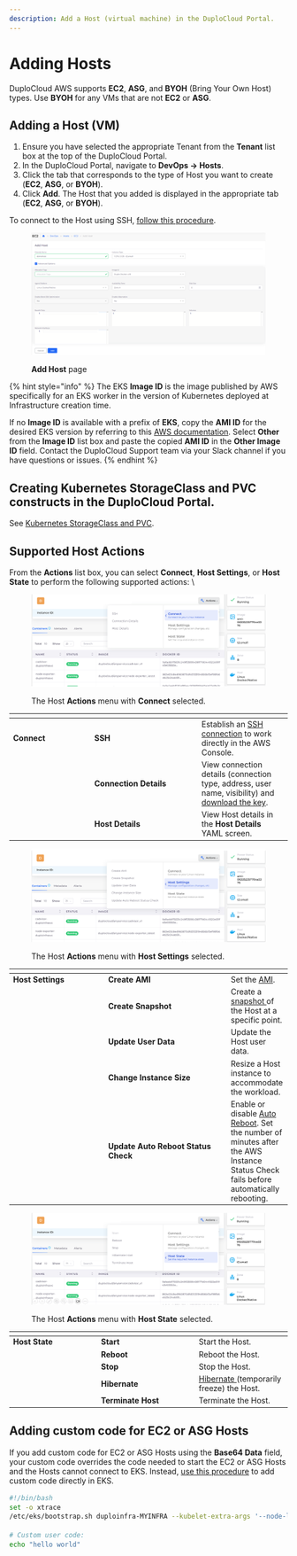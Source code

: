 ```yaml
---
description: Add a Host (virtual machine) in the DuploCloud Portal.
---
```


# Adding Hosts

DuploCloud AWS supports **EC2**, **ASG**, and **BYOH** (Bring Your Own Host) types. Use **BYOH** for any VMs that are not **EC2** or **ASG**.

## Adding a Host (VM)

1. Ensure you have selected the appropriate Tenant from the **Tenant** list box at the top of the DuploCloud Portal.
2. In the DuploCloud Portal, navigate to **DevOps -> Hosts**.&#x20;
3. Click the tab that corresponds to the type of Host you want to create (**EC2**, **ASG**, or **BYOH**).
4. Click **Add**. The Host that you added is displayed in the appropriate tab (**EC2**, **ASG**, or **BYOH**).

To connect to the Host using SSH, [follow this procedure](../../aws-services/virtual-machines/ssh-ec2-instance.md).

<figure><img src="../../../.gitbook/assets/image (105) (2).png" alt=""><figcaption><p><strong>Add Host</strong> page</p></figcaption></figure>

{% hint style="info" %}
The EKS **Image ID** is the image published by AWS specifically for an EKS worker in the version of Kubernetes deployed at Infrastructure creation time.

If no **Image ID** is available with a prefix of **EKS**, copy the **AMI ID** for the desired EKS version by referring to this [AWS documentation](https://docs.aws.amazon.com/eks/latest/userguide/eks-optimized-amis.html). Select **Other** from the **Image ID** list box and paste the copied **AMI ID** in the **Other Image ID** field. Contact the DuploCloud Support team via your Slack channel if you have questions or issues.
{% endhint %}

## Creating Kubernetes StorageClass and PVC constructs in the DuploCloud Portal.

See [Kubernetes StorageClass and PVC](../../../kubernetes-user-guide/kubernetes-storageclass-and-pvc/).

## Supported Host Actions

From the **Actions** list box, you can select **Connect**, **Host Settings**, or **Host State** to perform the following supported actions: \


<div align="left">

<figure><img src="../../../.gitbook/assets/Shot 1 connection.png" alt=""><figcaption><p>The Host <strong>Actions</strong> menu with <strong>Connect</strong> selected.<br></p></figcaption></figure>

</div>

<table data-header-hidden><thead><tr><th width="133"></th><th width="180"></th><th></th></tr></thead><tbody><tr><td><strong>Connect</strong></td><td><strong>SSH</strong></td><td>Establish an <a href="../../aws-services/virtual-machines/ssh-ec2-instance.md#connecting-to-an-ec2-linux-instance-using-ssh">SSH connection</a> to work directly in the AWS Console.</td></tr><tr><td></td><td><strong>Connection Details</strong></td><td>View connection details (connection type, address, user name, visibility) and <a href="../../aws-services/virtual-machines/ssh-ec2-instance.md#connect-by-downloading-a-key">download the key</a>.</td></tr><tr><td></td><td><strong>Host Details</strong></td><td>View Host details in the <strong>Host Details</strong> YAML screen.</td></tr></tbody></table>



<div align="left">

<figure><img src="../../../.gitbook/assets/Shot 2 Host Connections.png" alt=""><figcaption><p>The Host <strong>Actions</strong> menu with <strong>Host Settings</strong> selected.<br></p></figcaption></figure>

</div>

<table data-header-hidden><thead><tr><th width="158"></th><th width="208"></th><th></th></tr></thead><tbody><tr><td><strong>Host Settings</strong></td><td><strong>Create AMI</strong></td><td>Set the <a href="create-amazon-machine-image-ami.md">AMI</a>.</td></tr><tr><td></td><td><strong>Create Snapshot</strong></td><td>Create a <a href="backups.md">snapshot </a>of the Host at a specific point. </td></tr><tr><td></td><td><strong>Update User Data</strong></td><td>Update the Host user data.</td></tr><tr><td></td><td><strong>Change Instance Size</strong></td><td>Resize a Host instance to accommodate the workload. </td></tr><tr><td></td><td><strong>Update Auto Reboot Status Check</strong></td><td>Enable or disable <a href="configure-auto-reboot.md">Auto Reboot</a>. Set the number of minutes after the AWS Instance Status Check fails before automatically rebooting. </td></tr></tbody></table>



<div align="left">

<figure><img src="../../../.gitbook/assets/Shot 3 Host State.png" alt=""><figcaption><p>The Host <strong>Actions</strong> menu with <strong>Host State</strong> selected.</p></figcaption></figure>

</div>

<table data-header-hidden><thead><tr><th width="145"></th><th width="163"></th><th></th></tr></thead><tbody><tr><td><strong>Host State</strong></td><td><strong>Start</strong></td><td>Start the Host.</td></tr><tr><td></td><td><strong>Reboot</strong></td><td>Reboot the Host.</td></tr><tr><td></td><td><strong>Stop</strong> </td><td>Stop the Host. </td></tr><tr><td></td><td><strong>Hibernate</strong></td><td><a href="hibernate-an-ec2-host.md">Hibernate </a>(temporarily freeze) the Host.</td></tr><tr><td></td><td><strong>Terminate Host</strong></td><td>Terminate the Host. </td></tr></tbody></table>

## Adding custom code for EC2 or ASG Hosts&#x20;

If you add custom code for EC2 or ASG Hosts using the **Base64 Data** field, your custom code overrides the code needed to start the EC2 or ASG Hosts and the Hosts cannot connect to EKS. Instead, [use this procedure](adding-hosts.md#adding-custom-code-for-ec2-and-asg-hosts-in-eks) to add custom code directly in EKS.&#x20;

```bash
#!/bin/bash
set -o xtrace
/etc/eks/bootstrap.sh duploinfra-MYINFRA --kubelet-extra-args '--node-labels=tenantname=duploservices-MYTENANT'

# Custom user code:
echo "hello world"
```


